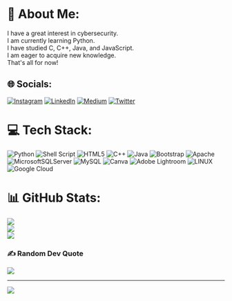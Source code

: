 # 💫 About Me:
I have a great interest in cybersecurity.<br>I am currently learning Python.<br>I have studied C, C++, Java, and JavaScript.<br>I am eager to acquire new knowledge.<br>That's all for now!


## 🌐 Socials:
[![Instagram](https://img.shields.io/badge/Instagram-%23E4405F.svg?logo=Instagram&logoColor=white)](https://instagram.com/yaxsh.arm64) [![LinkedIn](https://img.shields.io/badge/LinkedIn-%230077B5.svg?logo=linkedin&logoColor=white)](https://linkedin.com/in/yourstruelyyash) [![Medium](https://img.shields.io/badge/Medium-12100E?logo=medium&logoColor=white)](https://medium.com/@yaxsh.arm64) [![Twitter](https://img.shields.io/badge/Twitter-%231DA1F2.svg?logo=Twitter&logoColor=white)](https://twitter.com/yourstruelyyash) 

# 💻 Tech Stack:
![Python](https://img.shields.io/badge/python-3670A0?style=for-the-badge&logo=python&logoColor=ffdd54) ![Shell Script](https://img.shields.io/badge/shell_script-%23121011.svg?style=for-the-badge&logo=gnu-bash&logoColor=white) ![HTML5](https://img.shields.io/badge/html5-%23E34F26.svg?style=for-the-badge&logo=html5&logoColor=white) ![C++](https://img.shields.io/badge/c++-%2300599C.svg?style=for-the-badge&logo=c%2B%2B&logoColor=white) ![Java](https://img.shields.io/badge/java-%23ED8B00.svg?style=for-the-badge&logo=java&logoColor=white) ![Bootstrap](https://img.shields.io/badge/bootstrap-%23563D7C.svg?style=for-the-badge&logo=bootstrap&logoColor=white) ![Apache](https://img.shields.io/badge/apache-%23D42029.svg?style=for-the-badge&logo=apache&logoColor=white) ![MicrosoftSQLServer](https://img.shields.io/badge/Microsoft%20SQL%20Sever-CC2927?style=for-the-badge&logo=microsoft%20sql%20server&logoColor=white) ![MySQL](https://img.shields.io/badge/mysql-%2300f.svg?style=for-the-badge&logo=mysql&logoColor=white) ![Canva](https://img.shields.io/badge/Canva-%2300C4CC.svg?style=for-the-badge&logo=Canva&logoColor=white) ![Adobe Lightroom](https://img.shields.io/badge/Adobe%20Lightroom-31A8FF.svg?style=for-the-badge&logo=Adobe%20Lightroom&logoColor=white) ![LINUX](https://img.shields.io/badge/Linux-FCC624?style=for-the-badge&logo=linux&logoColor=black) ![Google Cloud](https://img.shields.io/badge/Google%20Cloud-%234285F4.svg?style=for-the-badge&logo=google-cloud&logoColor=white)
# 📊 GitHub Stats:
![](https://github-readme-stats.vercel.app/api?username=yourstruelyyash&theme=dark&hide_border=false&include_all_commits=true&count_private=false)<br/>
![](https://github-readme-streak-stats.herokuapp.com/?user=yourstruelyyash&theme=dark&hide_border=false)<br/>
![](https://github-readme-stats.vercel.app/api/top-langs/?username=yourstruelyyash&theme=dark&hide_border=false&include_all_commits=true&count_private=false&layout=compact)

### ✍️ Random Dev Quote
![](https://quotes-github-readme.vercel.app/api?type=horizontal&theme=radical)

---
[![](https://visitcount.itsvg.in/api?id=yourstruelyyash&icon=2&color=0)](https://visitcount.itsvg.in)

